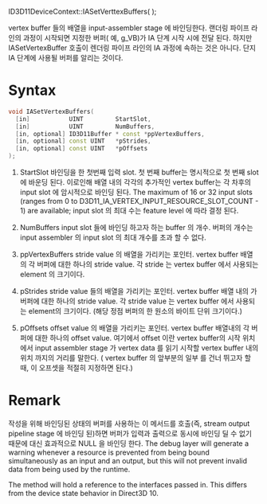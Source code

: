 ID3D11DeviceContext::IASetVerttexBuffers( );

vertex buffer 들의 배열을 input-assembler stage 에 바인딩한다. 랜더링 파이프 라인의 과정이 시작되면 지정한 버퍼( 예, g_VB)가 IA 단계 시작 시에 전달 된다. 하지만 IASetVertexBuffer 호출이 렌더링 파이프 라인의 IA 과정에 속하는 것은 아니다. 단지 IA 단계에 사용될 버퍼를 알리는 것이다.

# Syntax

```c++
void IASetVertexBuffers(
  [in]           UINT         StartSlot,
  [in]           UINT         NumBuffers,
  [in, optional] ID3D11Buffer * const *ppVertexBuffers,
  [in, optional] const UINT   *pStrides,
  [in, optional] const UINT   *pOffsets
);
```

1. StartSlot
	바인딩을 한 첫번째 입력 slot. 첫 번째 buffer는 명시적으로 첫 번째 slot 에 바운딩 된다. 이로인해 배열 내의 각각의 추가적인 vertex buffer는 각 차후의 input slot 에 암시적으로 바인딩 된다. The maximum of 16 or 32 input slots (ranges from 0 to D3D11_IA_VERTEX_INPUT_RESOURCE_SLOT_COUNT - 1) are available; input slot 의 최대 수는 feature level 에 따라 결정 된다.

2. NumBuffers
	input slot 들에 바인딩 하고자 하는 buffer 의 개수. 버퍼의 개수는 input assembler 의 input slot 의 최대 개수를 초과 할 수 없다.

3. ppVertexBuffers
	stride value 의 배열을 가리키는 포인터. vertex buffer 배열의 각 버퍼에 대한 하나의 stride value. 각 stride 는 vertex buffer 에서 사용되는 element 의 크기이다.

4. pStrides
	stride value 들의 배열을 가리키는 포인터. vertex buffer 배열 내의 가 버퍼에 대한 하나의 stride value. 각 stride value 는 vertex buffer 에서 사용되는 element의 크기이다. (해당 정점 버퍼의 한 원소의 바이트 단위 크기이다.)

4. pOffsets
	offset value 의 배열을 가리키는 포인터. vertex buffer 배열내의 각 버퍼에 대한 하나의 offset value. 여기에서 offset 이란 vertex buffer의 시작 위치에서 input assembler stage 가 vertex data 를 읽기 시작할 vertex buffer 내의 위치 까지의 거리를 말한다. ( vertex buffer 의 앞부분의 일부 를 건너 뛰고자 할 때, 이 오프셋을 적절히 지정하면 된다.)


# Remark

작성을 위해 바인딩된 상태의 버퍼를 사용하는 이 메서드를 호출(즉, stream output pipeline stage 에 바인딩 된)하면 버퍼가 입력과 출력으로 동시에 바인딩 딜 수 없기 때문에 대신 효과적으로 NULL 을 바인딩 한다.
The debug layer will generate a warning whenever a resource is prevented from being bound simultaneously as an input and an output, but this will not prevent invalid data from being used by the runtime.

The method will hold a reference to the interfaces passed in. This differs from the device state behavior in Direct3D 10.